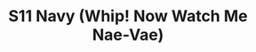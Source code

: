 ---
title: S11 Navy (Whip! Now Watch Me Nae-Vae)
permalink: "/teams/s11-navy"
teamslug: s11-navy
members:
- Porter Brockway - Captain
- Tony Stewart - QB
- Tim Adams
- Will Chappell
- Withalrio Coachman
- John Riley
- Nicholas Robles
- Jeffrey Scott
- Kurt Shores
- 'Christian Smith '
- Sam Smith
- Randy Snight
- 'Brandon Wood '
teamid: 933
name: S11 Navy
color: Whip! Now Watch Me Nae-Vae
division: ''
---